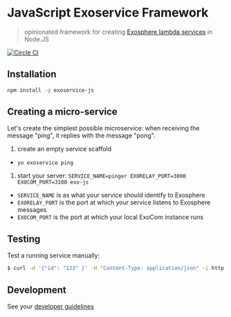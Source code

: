 # JavaScript Exoservice Framework

> opinionated framework for creating
[Exosphere lambda services](https://github.com/Originate/exosphere/blob/master/documentation/services.md#lambda-services)
in Node.JS

[![Circle CI](https://circleci.com/gh/Originate/exoservice-js.svg?style=shield&circle-token=33fbf4fc2b0c128479443c5e8bff337815205ec7)](https://circleci.com/gh/Originate/exoservice-js)


## Installation

```bash
npm install -g exoservice-js
```


## Creating a micro-service

Let's create the simplest possible microservice:
when receiving the message "ping", it replies with the message "pong".

1. create an empty service scaffold
  * `yo exoservice ping`

1. start your server: `SERVICE_NAME=pinger EXORELAY_PORT=3000 EXOCOM_PORT=3100 exo-js`
  * `SERVICE_NAME` is as what your service should identify to Exosphere
  * `EXORELAY_PORT` is the port at which your service listens to Exosphere messages
  * `EXOCOM_PORT` is the port at which your local ExoCom instance runs


## Testing

Test a running service manually:

```bash
$ curl -d '{"id": "123" }' -H "Content-Type: application/json" -i http://localhost:3000/run/hello-world
```


## Development

See your [developer guidelines](CONTRIBUTING.md)
